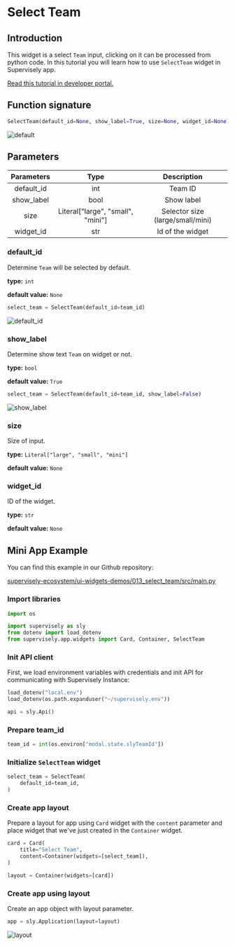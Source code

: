# Select Team

## Introduction

This widget is a select `Team` input, clicking on it can be processed from python code. In this tutorial you will learn how to use `SelectTeam` widget in Supervisely app.

[Read this tutorial in developer portal.](https://developer.supervise.ly/app-development/apps-with-gui/SelectWorkspace)

## Function signature

```python
SelectTeam(default_id=None, show_label=True, size=None, widget_id=None)
```

![default](https://user-images.githubusercontent.com/120389559/218033566-7b4babed-9dfd-4bc6-ba14-19666afb2e1d.png)

## Parameters

| Parameters |               Type                |           Description            |
| :--------: | :-------------------------------: | :------------------------------: |
| default_id |                int                |             Team ID              |
| show_label |               bool                |            Show label            |
|    size    | Literal["large", "small", "mini"] | Selector size (large/small/mini) |
| widget_id  |                str                |         Id of the widget         |

### default_id

Determine `Team` will be selected by default.

**type:** `int`

**default value:** `None`

```python
select_team = SelectTeam(default_id=team_id)
```

![default_id](https://user-images.githubusercontent.com/120389559/218033755-a0449ce0-141e-4769-b11a-311bd2be7dfb.png)

### show_label

Determine show text `Team` on widget or not.

**type:** `bool`

**default value:** `True`

```python
select_team = SelectTeam(default_id=team_id, show_label=False)
```

![show_label](https://user-images.githubusercontent.com/120389559/218034036-b9a1bd07-62f4-4787-a8f9-847d94ee3cf0.png)

### size

Size of input.

**type:** `Literal["large", "small", "mini"]`

**default value:** `None`

### widget_id

ID of the widget.

**type:** `str`

**default value:** `None`

## Mini App Example

You can find this example in our Github repository:

[supervisely-ecosystem/ui-widgets-demos/013_select_team/src/main.py](https://github.com/supervisely-ecosystem/ui-widgets-demos/blob/master/013_select_team/src/main.py)

### Import libraries

```python
import os

import supervisely as sly
from dotenv import load_dotenv
from supervisely.app.widgets import Card, Container, SelectTeam
```

### Init API client

First, we load environment variables with credentials and init API for communicating with Supervisely Instance:

```python
load_dotenv("local.env")
load_dotenv(os.path.expanduser("~/supervisely.env"))

api = sly.Api()
```

### Prepare team_id

```python
team_id = int(os.environ["modal.state.slyTeamId"])
```

### Initialize `SelectTeam` widget

```python
select_team = SelectTeam(
    default_id=team_id,
)
```

### Create app layout

Prepare a layout for app using `Card` widget with the `content` parameter and place widget that we've just created in the `Container` widget.

```python
card = Card(
    title="Select Team",
    content=Container(widgets=[select_team]),
)

layout = Container(widgets=[card])
```

### Create app using layout

Create an app object with layout parameter.

```python
app = sly.Application(layout=layout)
```

![layout](https://user-images.githubusercontent.com/120389559/218034207-b7bc95cd-351c-44c0-a6ae-0023c8a2f303.png)
